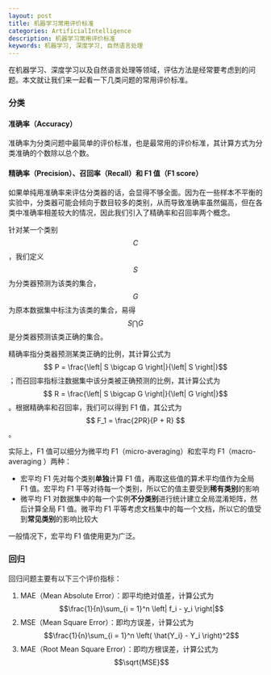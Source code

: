 ```yaml
---
layout: post
title: 机器学习常用评价标准
categories: ArtificialIntelligence
description: 机器学习常用评价标准
keywords: 机器学习, 深度学习, 自然语言处理
---
```


在机器学习、深度学习以及自然语言处理等领域，评估方法是经常要考虑到的问题。本文就让我们来一起看一下几类问题的常用评价标准。

### 分类

#### 准确率（Accuracy）

准确率为分类问题中最简单的评价标准，也是最常用的评价标准，其计算方式为分类准确的个数除以总个数。

#### 精确率（Precision）、召回率（Recall）和 F1 值（F1 score）

如果单纯用准确率来评估分类器的话，会显得不够全面。因为在一些样本不平衡的实验中，分类器可能会倾向于数目较多的类别，从而导致准确率虽然偏高，但在各类中准确率相差较大的情况，因此我们引入了精确率和召回率两个概念。

针对某一个类别 $$C$$，我们定义 $$S$$ 为分类器预测为该类的集合，$$G$$ 为原本数据集中标注为该类的集合，易得 $$S \bigcap G$$是分类器预测该类正确的集合。

精确率指分类器预测某类正确的比例，其计算公式为 $$ P = \frac{\left| S \bigcap G \right|}{\left| S \right|}$$ ；而召回率指标注数据集中该分类被正确预测的比例，其计算公式为 $$ R = \frac{\left| S \bigcap G \right|}{\left| G \right|}$$ 。根据精确率和召回率，我们可以得到 F1 值，其公式为 $$ F_1 = \frac{2PR}{P + R} $$ 。

实际上，F1 值可以细分为微平均 F1（micro-averaging）和宏平均 F1（macro-averaging ）两种：

- 宏平均 F1 先对每个类别**单独**计算 F1 值，再取这些值的算术平均值作为全局 F1 值。宏平均 F1 平等对待每一个类别，所以它的值主要受到**稀有类别**的影响
- 微平均 F1 对数据集中的每一个实例**不分类别**进行统计建立全局混淆矩阵，然后计算全局 F1 值。微平均 F1 平等考虑文档集中的每一个文档，所以它的值受到**常见类别**的影响比较大

一般情况下，宏平均 F1 值使用更为广泛。

### 回归

回归问题主要有以下三个评价指标：

1. MAE（Mean Absolute Error）：即平均绝对值差，计算公式为$$\frac{1}{n}\sum_{i = 1}^n \left| f_i - y_i \right|$$
2. MSE（Mean Square Error）：即均方误差，计算公式为$$\frac{1}{n}\sum_{i = 1}^n \left( \hat{Y_i} - Y_i \right)^2$$
3. MAE（Root Mean Square Error）：即均方根误差，计算公式为$$\sqrt{MSE}$$
